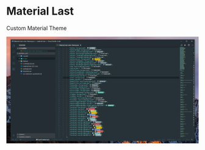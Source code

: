 # Material Last

Custom Material Theme

![material-last](https://github.com/Tjlastnumber/materila-last/raw/master/image/material-last.png)
